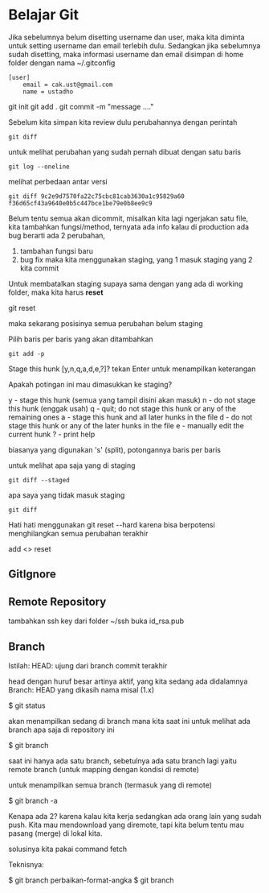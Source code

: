 # Belajar Git

Jika sebelumnya belum disetting username dan user, 
maka kita diminta untuk setting username dan email terlebih dulu. 
Sedangkan jika sebelumnya sudah disetting, maka informasi username dan email disimpan di home folder dengan nama ~/.gitconfig
```
[user]
	email = cak.ust@gmail.com
	name = ustadho
```

git init
git add .
git commit -m "message ...."

Sebelum kita simpan kita review dulu perubahannya dengan perintah 
```
git diff
```

untuk melihat perubahan yang sudah pernah dibuat dengan satu baris
```
git log --oneline
```

melihat perbedaan antar versi

```
git diff 9c2e9d7570fa22c75cbc81cab3630a1c95829a60 f36d65cf43a9640e0b5c447bce1be79e0b8ee9c9
```

Belum tentu semua akan dicommit,
misalkan kita lagi ngerjakan satu file, kita tambahkan fungsi/method, ternyata ada info kalau di production ada bug berarti ada 2 perubahan, 
1. tambahan fungsi baru
2. bug fix
maka kita menggunakan staging, yang 1 masuk staging yang 2 kita commit

Untuk membatalkan staging supaya sama dengan yang ada di working folder, maka kita harus **reset**

git reset

maka sekarang posisinya semua perubahan belum staging

Pilih baris per baris yang akan ditambahkan

```
git add -p
```

Stage this hunk [y,n,q,a,d,e,?]? 
tekan Enter untuk menampilkan keterangan

Apakah potingan ini mau dimasukkan ke staging?

y - stage this hunk (semua yang tampil disini akan masuk)
n - do not stage this hunk (enggak usah)
q - quit; do not stage this hunk or any of the remaining ones
a - stage this hunk and all later hunks in the file
d - do not stage this hunk or any of the later hunks in the file
e - manually edit the current hunk
? - print help

biasanya yang digunakan 's' (split), potongannya baris per baris

untuk melihat apa saja yang di staging
```
git diff --staged
```

apa saya yang tidak masuk staging
```
git diff
```

Hati hati menggunakan git reset --hard karena bisa berpotensi menghilangkan semua perubahan terakhir

add <> reset

## GitIgnore

## Remote Repository

tambahkan ssh key dari folder ~/ssh
buka id_rsa.pub

## Branch 

Istilah: 
HEAD: ujung dari branch commit terakhir

head dengan huruf besar artinya aktif, yang kita sedang ada didalamnya
Branch: HEAD yang dikasih nama misal (1.x)

$ git status

akan menampilkan sedang di branch mana kita saat ini
untuk melihat ada branch apa saja di repository ini

$ git branch

saat ini hanya ada satu branch, sebetulnya ada satu branch lagi yaitu remote branch (untuk mapping dengan kondisi di remote)

untuk menampilkan semua branch (termasuk yang di remote)

$ git branch -a

Kenapa ada 2? karena kalau kita kerja sedangkan ada orang lain yang sudah push. Kita mau mendownload yang diremote, 
tapi kita belum tentu mau pasang (merge) di lokal kita.

solusinya kita pakai command fetch

Teknisnya:

$ git branch perbaikan-format-angka
$ git branch
